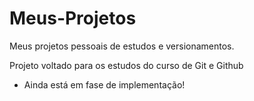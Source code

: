 # Meus-Projetos
Meus projetos pessoais de estudos e versionamentos.

Projeto voltado para os estudos do curso de Git e Github

* Ainda está em fase de implementação!
